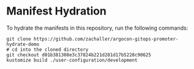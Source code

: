 # Manifest Hydration

To hydrate the manifests in this repository, run the following commands:

```shell
git clone https://github.com/zachaller/argocon-gitops-promoter-hydrate-demo
# cd into the cloned directory
git checkout d01b381308e3c37824b221d281d17b5228c90625
kustomize build ./user-configuration/development
```
